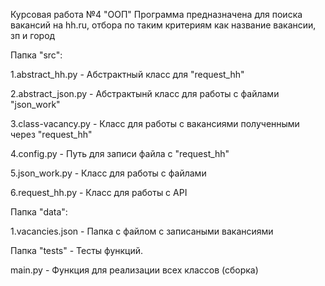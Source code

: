 Курсовая работа №4 "ООП" Программа предназначена для поиска вакансий на hh.ru, отбора по таким критериям как название вакансии, зп и город

Папка "src":

1.abstract_hh.py - Абстрактный класс для "request_hh"

2.abstract_json.py - Абстрактынй класс для работы с файлами "json_work"

3.class-vacancy.py - Класс для работы с вакансиями полученными через "request_hh"

4.config.py - Путь для записи файла с "request_hh"

5.json_work.py - Класс для работы с файлами

6.request_hh.py - Класс для работы с API

Папка "data":

1.vacancies.json - Папка с файлом с записаными вакансиями

Папка "tests" - Тесты функций.

main.py - Функция для реализации всех классов (сборка)